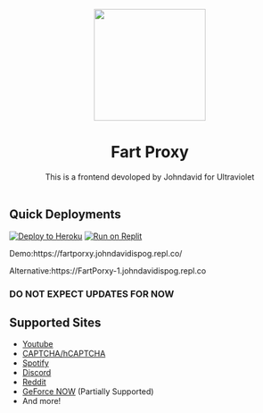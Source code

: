 <p align="center"><img src="https://github.com/YeeticusPrimed/FartProxy/blob/main/fart.png?raw=true" height="200">
</p>

<h1 align="center">Fart Proxy</h1>

<p align="center">This is a frontend devoloped by Johndavid for Ultraviolet<br><br></p>

## Quick Deployments
[![Deploy to Heroku](https://raw.githubusercontent.com/BinBashBanana/deploy-buttons/master/buttons/remade/heroku.svg)](https://heroku.com/deploy/?template=https://github.com/YeeticusPrimed/FartProxy)
[![Run on Replit](https://raw.githubusercontent.com/BinBashBanana/deploy-buttons/master/buttons/remade/replit.svg)](https://replit.com/github/YeeticusPrimed/FartProxy)
<p>Demo:https://fartporxy.johndavidispog.repl.co/</p>
<p>Alternative:https://FartPorxy-1.johndavidispog.repl.co</p>
<h3>DO NOT EXPECT UPDATES FOR NOW</h3>

## Supported Sites
- [Youtube](https://www.youtube.com)
- [CAPTCHA/hCAPTCHA](https://www.captcha.net)
- [Spotify](https://spotify.com)
- [Discord](https://discord.com)
- [Reddit](https://reddit.com)
- [GeForce NOW](https://play.geforcenow.com/) (Partially Supported)
- And more!
